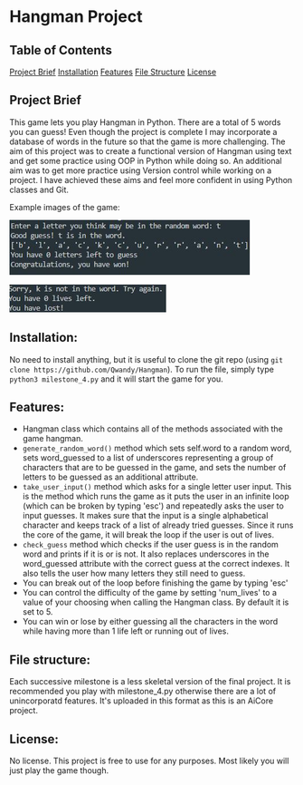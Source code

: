 # Hangman Project

## Table of Contents
[Project Brief](#project-brief)
[Installation](#installation)
[Features](#features)
[File Structure](#file-structure)
[License](#license)

## Project Brief
This game lets you play Hangman in Python. There are a total of 5 words you can guess! Even though the project is complete I may incorporate a database of words in the future so that the game is more challenging. The aim of this project was to create a functional version of Hangman using text and get some practice using OOP in Python while doing so. An additional aim was to get more practice using Version control while working on a project. I have achieved these aims and feel more confident in using Python classes and Git.

Example images of the game:

![Alt text](hangman_example.JPG)

![Alt text](lost_example.JPG)

## Installation: 
No need to install anything, but it is useful to clone the git repo (using `git clone https://github.com/Qwandy/Hangman`). To run the file, simply type `python3 milestone_4.py` and it will start the game for you.


## Features:
- Hangman class which contains all of the methods associated with the game hangman.
- `generate_random_word()` method which sets self.word to a random word, sets word_guessed to a list of underscores representing a group of characters that are to be guessed in the game, and sets the number of letters to be guessed as an additional attribute.
- `take_user_input()` method which asks for a single letter user input. This is the method which runs the game as it puts the user in an infinite loop (which can be broken by typing 'esc') and repeatedly asks the user to input guesses. It makes sure that the input is a single alphabetical character and keeps track of a list of already tried guesses. Since it runs the core of the game, it will break the loop if the user is out of lives.
- `check_guess` method which checks if the user guess is in the random word and prints if it is or is not. It also replaces underscores in the word_guessed attribute with the correct guess at the correct indexes. It also tells the user how many letters they still need to guess.
- You can break out of the loop before finishing the game by typing 'esc'
- You can control the difficulty of the game by setting 'num_lives' to a value of your choosing when calling the Hangman class. By default it is set to 5.
- You can win or lose by either guessing all the characters in the word while having more than 1 life left or running out of lives.

## File structure:
Each successive milestone is a less skeletal version of the final project. It is recommended you play with milestone_4.py otherwise there are a lot of unincorporatd features. It's uploaded in this format as this is an AiCore project.

## License:
 No license. This project is free to use for any purposes. Most likely you will just play the game though.



